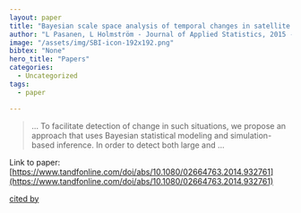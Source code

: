 ```yaml
---
layout: paper
title: "Bayesian scale space analysis of temporal changes in satellite images"
author: "L Pasanen, L Holmström - Journal of Applied Statistics, 2015 - Taylor & Francis"
image: "/assets/img/SBI-icon-192x192.png"
bibtex: "None"
hero_title: "Papers"
categories:
  - Uncategorized
tags:
  - paper

---
```

>… To facilitate detection of change in such situations, we propose an approach that uses Bayesian statistical modeling and simulation-based inference. In order to detect both large and …

Link to paper: [https://www.tandfonline.com/doi/abs/10.1080/02664763.2014.932761](https://www.tandfonline.com/doi/abs/10.1080/02664763.2014.932761)

[cited by](https://scholar.google.com/scholar?cites=7347690736346498237&as_sdt=2005&sciodt=0,5&hl=en&num=20)
